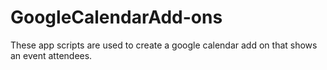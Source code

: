 # GoogleCalendarAdd-ons
These app scripts are used to create a google calendar add on that shows an event attendees.
